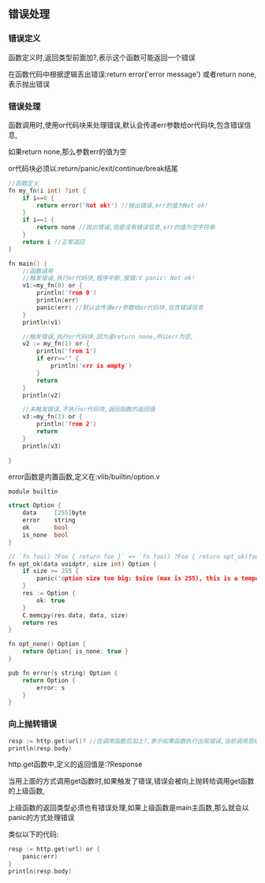 ## 错误处理

### 错误定义

函数定义时,返回类型前面加?,表示这个函数可能返回一个错误

在函数代码中根据逻辑丢出错误:return error('error message') 或者return none,表示抛出错误

### 错误处理

函数调用时,使用or代码块来处理错误,默认会传递err参数给or代码块,包含错误信息,

如果return none,那么参数err的值为空

or代码块必须以:return/panic/exit/continue/break结尾

```c
//函数定义
fn my_fn(i int) ?int {
	if i==0 {
		return error('Not ok!') //抛出错误,err的值为Not ok!
	}
	if i==1 {
	    return none //抛出错误,但是没有错误信息,err的值为空字符串
	}
	return i //正常返回
}

fn main() {
    //函数调用
    //触发错误,执行or代码块,程序中断,报错:V panic: Not ok!
	v1:=my_fn(0) or {
	    println('from 0')
	    println(err)
	    panic(err) //默认会传递err参数给or代码块,包含错误信息
	}
	println(v1)

    //触发错误,执行or代码块,因为是return none,所以err为空,
	v2 := my_fn(1) or {
	    println('from 1')
	    if err=='' {
	        println('err is empty')
	    }
		return
	}
	println(v2)

    //未触发错误,不执行or代码块,返回函数的返回值 
	v3:=my_fn(2) or {
	    println('from 2')
	    return
	}
	println(v3)

}
```

error函数是内置函数,定义在:vlib/builtin/option.v

```c
module builtin

struct Option {
	data     [255]byte
	error    string
	ok       bool
	is_none  bool
}

// `fn foo() ?Foo { return foo }` => `fn foo() ?Foo { return opt_ok(foo); }`
fn opt_ok(data voidptr, size int) Option {
	if size >= 255 {
		panic('option size too big: $size (max is 255), this is a temporary limit')
	}
	res := Option {
		ok: true
	}
	C.memcpy(res.data, data, size)
	return res
}

fn opt_none() Option {
	return Option{ is_none: true }
}

pub fn error(s string) Option {
	return Option {
		error: s
	}
}
```

### 向上抛转错误

```c
resp := http.get(url)? //在调用函数后加上?,表示如果函数执行出现错误,当前调用层级不处理,直接向上抛转错误
println(resp.body)
```

http.get函数中,定义的返回值是:?Response

当用上面的方式调用get函数时,如果触发了错误,错误会被向上抛转给调用get函数的上级函数,

上级函数的返回类型必须也有错误处理,如果上级函数是main主函数,那么就会以panic的方式处理错误

类似以下的代码:

```c
resp := http.get(url) or {
	panic(err)
}
println(resp.body)
```








